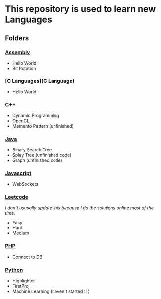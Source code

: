 #   This repository is used to learn new Languages
##  Folders

### [Assembly](Assembly)
- Hello World
- Bit Rotation

### [C Languages](C Language)
- Hello World

### [C++](C++)
- Dynamic Programming
- OpenGL
- Memento Pattern (unfinished)

### [Java](Java)
- Binary Search Tree
- Splay Tree (unfinished code)
- Graph (unfinished code)

### [Javascript](Javascript)
- WebSockets

### [Leetcode](Leetcode)
_I don't ususally update this because I do the solutions online most of the time._
- Easy
- Hard
- Medium

### [PHP](PHP)
- Connect to DB

### [Python](Python)
- Highlighter
- FirstProj
- Machine Learning (haven't started :| )



